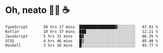 # Oh, neato 🧑‍💻 ☕

<!--START_SECTION:waka-->

```txt
TypeScript       58 hrs 17 mins  ████████████████▓░░░░░░░░   67.01 %
Kotlin           10 hrs 37 mins  ███░░░░░░░░░░░░░░░░░░░░░░   12.21 %
JavaScript       5 hrs 31 mins   █▓░░░░░░░░░░░░░░░░░░░░░░░   06.35 %
SCSS             4 hrs 46 mins   █▒░░░░░░░░░░░░░░░░░░░░░░░   05.48 %
Haskell          3 hrs 16 mins   █░░░░░░░░░░░░░░░░░░░░░░░░   03.77 %
```

<!--END_SECTION:waka-->
